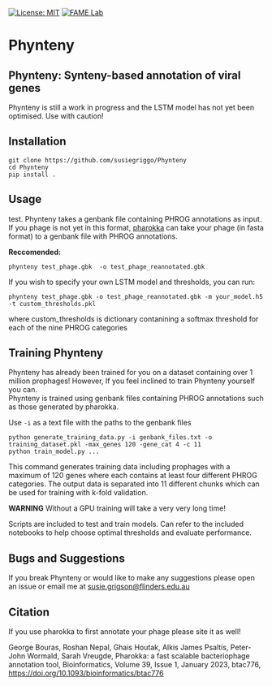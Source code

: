 [![License: MIT](https://img.shields.io/badge/License-MIT-yellow.svg)](https://opensource.org/licenses/MIT)
[![FAME Lab](https://img.shields.io/badge/Bioinformatics-EdwardsLab-03A9F4)](https://fame.flinders.edu.au/)


# Phynteny

## Phynteny: Synteny-based annotation of viral genes 

Phynteny is still a work in progress and the LSTM model has not yet been optimised. Use with caution! 

## Installation 

```
git clone https://github.com/susiegriggo/Phynteny
cd Phynteny 
pip install . 
```

## Usage 

test. Phynteny takes a genbank file containing PHROG annotations as input. If you phage is not yet in this format, [pharokka](https://github.com/gbouras13/pharokka) can take your phage (in fasta format) to a genbank file with PHROG annotations.  

**Reccomended:**  
```
phynteny test_phage.gbk  -o test_phage_reannotated.gbk 
```
If you wish to specify your own LSTM model and thresholds, you can run: 

```
phynteny test_phage.gbk -o test_phage_reannotated.gbk -m your_model.h5 -t custom_thresholds.pkl 
```
where custom_thresholds is dictionary contanining a softmax threshold for each of the nine PHROG categories 

## Training Phynteny 
Phynteny has already been trained for you on a dataset containing over 1 million prophages! However, If you feel inclined to train Phynteny yourself you can. <br> 
Phynteny is trained using genbank files containing PHROG annotations such as those generated by pharokka. 

Use `-i` as a text file with the paths to the genbank files 

```
python generate_training_data.py -i genbank_files.txt -o training_dataset.pkl -max_genes 120 -gene_cat 4 -c 11
python train_model.py ... 
```
This command generates training data including prophages with a maximum of 120 genes where each contains at least four different PHROG categories. The output data is separated into 11 different chunks which can be used for training with k-fold validation. 

**WARNING** Without a GPU training will take a very very long time! 

Scripts are included to test and train models. Can refer to the included notebooks to help choose optimal thresholds and evaluate performance. 

## Bugs and Suggestions 
If you break Phynteny or would like to make any suggestions please open an issue or email me at susie.grigson@flinders.edu.au 

## Citation 
If you use pharokka to first annotate your phage please site it as well! <br> 

George Bouras, Roshan Nepal, Ghais Houtak, Alkis James Psaltis, Peter-John Wormald, Sarah Vreugde, Pharokka: a fast scalable bacteriophage annotation tool, Bioinformatics, Volume 39, Issue 1, January 2023, btac776, https://doi.org/10.1093/bioinformatics/btac776
